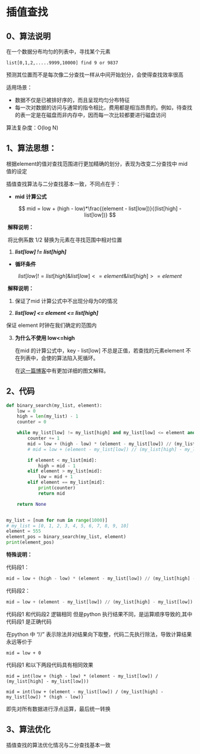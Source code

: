 # 插值查找

## 0、算法说明

在一个数据分布均匀的列表中，寻找某个元素

```
list[0,1,2,.....9999,10000] find 9 or 9837
```

预测其位置而不是每次像二分查找一样从中间开始划分，会使得查找效率很高

适用场景：

- 数据不仅是已被排好序的，而且呈现均匀分布特征
- 每一次对数据的访问与通常的指令相比，费用都是相当昂贵的。例如，待查找的表一定是在磁盘而非内存中，因而每一次比较都要进行磁盘访问

算法复杂度：O(log N)

## 1、算法思想：

根据element的值对查找范围进行更加精确的划分，表现为改变二分查找中 mid 值的设定

插值查找算法与二分查找基本一致，不同点在于：

- **mid 计算公式**

$$
mid = low + (high - low)*\frac{(element - list[low])}{(list[high] - list[low])}
$$

​	**解释说明：**

​	将比例系数 1/2 替换为元素在寻找范围中相对位置

1.  ***list[low] != list[high]***

- **循环条件**

$$
list[low] != list[high]  \&  list[low] <= element  \&  list[high] >= element
$$

​	**解释说明：**

1. 保证了mid 计算公式中不出现分母为0的情况

2.  ***list[low] <= element <= list[high]***

   保证 element 时钟在我们确定的范围内

3. **为什么不使用 low<=high**

   在mid 的计算公式中，key - list[low] 不总是正值，若查找的元素element 不在列表中，会使的算法陷入死循环。

   在[这一篇博客](https://www.cnblogs.com/penghuwan/p/8021809.html)中有更加详细的图文解释。

## 2、代码

``` python
def binary_search(my_list, element):
    low = 0
    high = len(my_list) - 1
    counter = 0

    while my_list[low] != my_list[high] and my_list[low] <= element and my_list[high] >= element:
        counter += 1
        mid = low + (high - low) * (element - my_list[low]) // (my_list[high] - my_list[low])
        # mid = low + (element - my_list[low]) // (my_list[high] - my_list[low]) * (high - low)

        if element < my_list[mid]:
            high = mid - 1
        elif element > my_list[mid]:
            low = mid + 1
        elif element == my_list[mid]:
            print(counter)
            return mid

    return None


my_list = [num for num in range(1000)]
# my_list = [0, 1, 2, 3, 4, 5, 6, 7, 8, 9, 10]
element = 555
element_pos = binary_search(my_list, element)
print(element_pos)
```

**特殊说明：**

代码段1：

```python
mid = low + (high - low) * (element - my_list[low]) // (my_list[high] - my_list[low])
```

代码段2：

```python
mid = low + (element - my_list[low]) // (my_list[high] - my_list[low]) * (high - low)
```

代码段1 和代码段2 逻辑相同 但是python 执行结果不同，是运算顺序导致的,其中代码段1 是正确代码

在python 中 “//” 表示除法并对结果向下取整，代码二先执行除法，导致计算结果永远等价于

```
mid = low + 0
```

代码段1 和以下两段代码具有相同效果

```
mid = int(low + (high - low) * (element - my_list[low]) / (my_list[high] - my_list[low]))
```

```
mid = int(low + (element - my_list[low]) / (my_list[high] - my_list[low]) * (high - low))
```

即先对所有数据进行浮点运算，最后统一转换

## 3、算法优化

插值查找的算法优化情况与二分查找基本一致